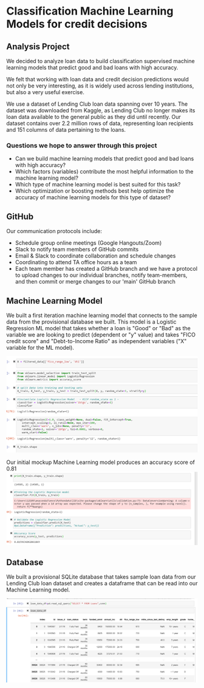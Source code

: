 # Classification Machine Learning Models for credit decisions



## Analysis Project
We decided to analyze loan data to build classification supervised machine learning models that predict good and bad loans with high accuracy.

We felt that working with loan data and credit decision predictions would not only be very interesting, as it is widely used across lending institutions, but also a very useful exercise. 

We use a dataset of Lending Club loan data spanning over 10 years.  The dataset was downloaded from Kaggle, as Lending Club no longer makes its loan data available to the general public as they did until recently.  Our dataset contains over 2.2 million rows of data, representing loan recipients and 151 columns of data pertaining to the loans. 

### Questions we hope to answer through this project

* Can we build machine learning models that predict good and bad loans with high accuracy?
* Which factors (variables) contribute the most helpful information to the machine learning model?
* Which type of machine learning model is best suited for this task?
* Which optimization or boosting methods best help optimize the accuracy of machine learning models for this type of dataset?



## GitHub
Our communication protocols include:
* Schedule group online meetings (Google Hangouts/Zoom)
* Slack to notify team members of GitHub commits
* Email & Slack to coordinate collaboration and schedule changes
* Coordinating to attend TA office hours as a team 
* Each team member has created a GitHub branch and we have a protocol to upload changes to our individual branches, notify team-members, and then commit or merge changes to our 'main' GitHub branch

## Machine Learning Model
We built a first iteration machine learning model that connects to the sample data from the provisional database we built. This model is a Logistic Regression ML model that takes whether a loan is "Good" or "Bad" as the variable we are looking to predict (dependent or "y" value) and takes "FICO credit score" and "Debt-to-Income Ratio" as independent variables ("X" variable for the ML model).


![ML model code](https://github.com/JRHattan/Dummy_Hub/blob/main/Resources/ML%20model%20code.PNG) 

Our initial mockup Machine Learning model produces an accuracy score of 0.81
![accuracy score](https://github.com/JRHattan/Dummy_Hub/blob/main/Resources/accuracy%20score.PNG)

## Database
We built a provisional SQLite database that takes sample loan data from our Lending Club loan dataset and creates a dataframe that can be read into our Machine Learning model. 

![Database connection](https://github.com/JRHattan/Dummy_Hub/blob/main/Resources/Database%20connection.PNG) 

